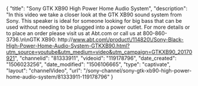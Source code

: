 {
    "title": "Sony GTK XB90 High Power Home Audio System",
    "description": "In this video we take a closer look at the GTK XB90 sound system from Sony.  This speaker is ideal for someone looking for big bass that can be used without needing to be plugged into a power outlet.  For more details or to place an order please visit us at Abt.com or call us at 800-860-3736.\n\nGTK XB90: http:\/\/www.abt.com\/product\/114820\/Sony-Black-High-Power-Home-Audio-System-GTKXB90.html?utm_source=youtube&utm_medium=video&utm_campaign=GTKXB90_20170921",
    "channelid": "81333911",
    "videoid": "119178796",
    "date_created": "1506023256",
    "date_modified": "1506106665",
    "type": "captivate",
    "layout": "channelVideo",
    "url": "\/sony-channel\/sony-gtk-xb90-high-power-home-audio-system\/81333911-119178796"
}